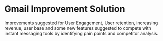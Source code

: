 # Gmail Improvement Solution
Improvements suggested for User Engagement, User retention, increasing revenue, user base and some new features suggested to compete with instant messaging tools by identifying pain points and competitor analysis.
